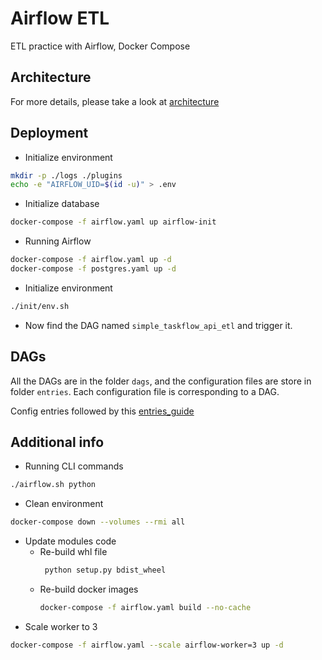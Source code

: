 # Airflow ETL
ETL practice with Airflow, Docker Compose

## Architecture
For more details, please take a look at [architecture](docs/architecture.md)

## Deployment
* Initialize environment
```bash
mkdir -p ./logs ./plugins
echo -e "AIRFLOW_UID=$(id -u)" > .env
```
* Initialize database
```bash
docker-compose -f airflow.yaml up airflow-init
```
* Running Airflow
```bash
docker-compose -f airflow.yaml up -d
docker-compose -f postgres.yaml up -d
```
* Initialize environment
```bash
./init/env.sh
```
* Now find the DAG named `simple_taskflow_api_etl` and trigger it. 
## DAGs
All the DAGs are in the folder `dags`, and the configuration files are store in folder `entries`. Each configuration 
file is corresponding to a DAG.

Config entries followed by this [entries_guide](entries/entries_guide.md)

## Additional info
* Running CLI commands
```bash
./airflow.sh python
```
* Clean environment
```bash
docker-compose down --volumes --rmi all
```
* Update modules code
  * Re-build whl file 
    ```bash
     python setup.py bdist_wheel
    ```
  * Re-build docker images
    ```bash
    docker-compose -f airflow.yaml build --no-cache
    ```
* Scale worker to 3
```bash
docker-compose -f airflow.yaml --scale airflow-worker=3 up -d
```
